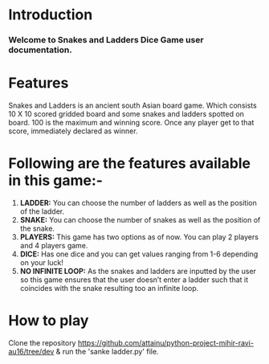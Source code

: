 # Introduction
### Welcome to Snakes and Ladders Dice Game user documentation.

# Features
Snakes and Ladders is an ancient south Asian board game. Which consists 10 X 10 scored gridded board and some snakes and ladders spotted on board. 100 is the maximum and winning score. Once any player get to that score, immediately declared as winner.
# Following are the features available in this game:-
1. **LADDER:** You can choose the number of ladders as well as the position of the ladder.
2. **SNAKE:** You can choose the number of snakes as well as the position of the snake.
3. **PLAYERS:** This game has two options as of now. You can play 2 players and 4 players game.
4. **DICE:** Has one dice and you can get values ranging from 1-6 depending on your luck!
5. **NO INFINITE LOOP:** As the snakes and ladders are inputted by the user so this game ensures that the user doesn’t enter a ladder such that it coincides with the snake resulting too an infinite loop.

# How to play
Clone the repository https://github.com/attainu/python-project-mihir-ravi-au16/tree/dev & run the 'sanke ladder.py' file.